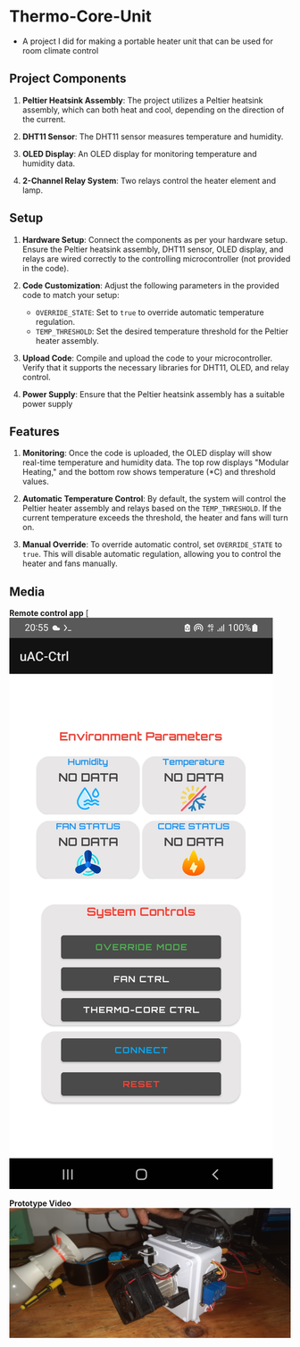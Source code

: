 # Thermo-Core-Unit

- A project I did for making a portable heater unit that can be used for room climate control

## Project Components

1. **Peltier Heatsink Assembly**: The project utilizes a Peltier heatsink assembly, which can both heat and cool, depending on the direction of the current.

2. **DHT11 Sensor**: The DHT11 sensor measures temperature and humidity.

3. **OLED Display**: An OLED display for monitoring temperature and humidity data.

4. **2-Channel Relay System**: Two relays control the heater element and lamp.

## Setup

1. **Hardware Setup**: Connect the components as per your hardware setup. Ensure the Peltier heatsink assembly, DHT11 sensor, OLED display, and relays are wired correctly to the controlling microcontroller (not provided in the code).

2. **Code Customization**: Adjust the following parameters in the provided code to match your setup:
   - `OVERRIDE_STATE`: Set to `true` to override automatic temperature regulation.
   - `TEMP_THRESHOLD`: Set the desired temperature threshold for the Peltier heater assembly.

3. **Upload Code**: Compile and upload the code to your microcontroller. Verify that it supports the necessary libraries for DHT11, OLED, and relay control.

4. **Power Supply**: Ensure that the Peltier heatsink assembly has a suitable power supply

## Features

1. **Monitoring**: Once the code is uploaded, the OLED display will show real-time temperature and humidity data. The top row displays "Modular Heating," and the bottom row shows temperature (*C) and threshold values.

2. **Automatic Temperature Control**: By default, the system will control the Peltier heater assembly and relays based on the `TEMP_THRESHOLD`. If the current temperature exceeds the threshold, the heater and fans will turn on.

3. **Manual Override**: To override automatic control, set `OVERRIDE_STATE` to `true`. This will disable automatic regulation, allowing you to control the heater and fans manually.


## Media

**Remote control app**
[![Control App](img/4.jpg)

 **Prototype Video**
[![Watch the YouTube video](img/2.jpg)](https://www.youtube.com/shorts/g8ytXHs4CiU)



